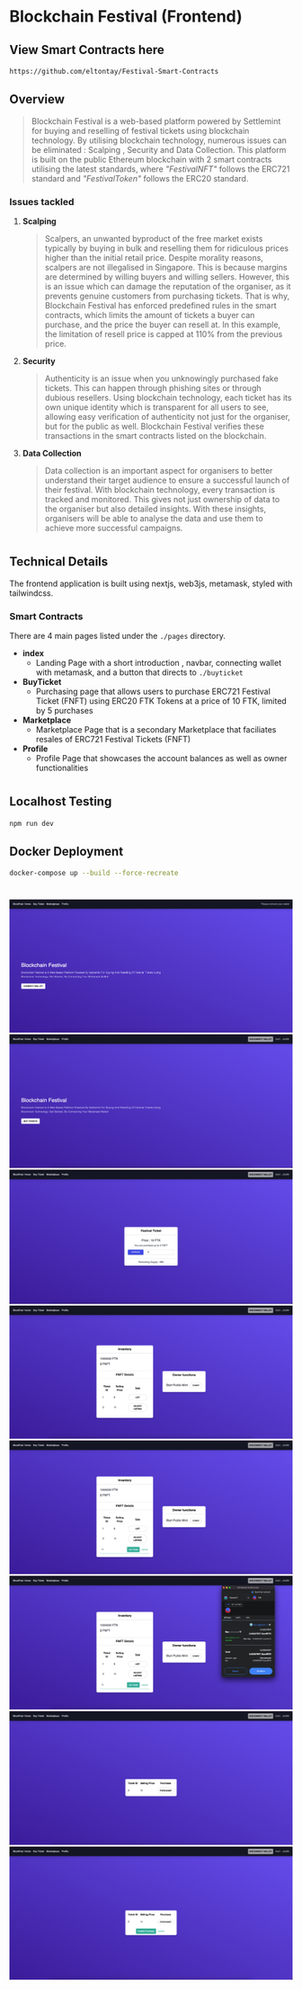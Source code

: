 # Blockchain Festival (Frontend)

## View Smart Contracts here

```bash
https://github.com/eltontay/Festival-Smart-Contracts
```

## Overview

> Blockchain Festival is a web-based platform powered by Settlemint for buying and reselling of festival tickets using blockchain technology. By utilising blockchain technology, numerous issues can be eliminated : Scalping , Security and Data Collection. This platform is built on the public Ethereum blockchain with 2 smart contracts utilising the latest standards, where _"FestivalNFT"_ follows the ERC721 standard and _"FestivalToken"_ follows the ERC20 standard.

### Issues tackled

1. **Scalping**

   > Scalpers, an unwanted byproduct of the free market exists typically by buying in bulk and reselling them for ridiculous prices higher than the initial retail price. Despite morality reasons, scalpers are not illegalised in Singapore. This is because margins are determined by willing buyers and willing sellers. However, this is an issue which can damage the reputation of the organiser, as it prevents genuine customers from purchasing tickets. That is why, Blockchain Festival has enforced predefined rules in the smart contracts, which limits the amount of tickets a buyer can purchase, and the price the buyer can resell at. In this example, the limitation of resell price is capped at 110% from the previous price.

2. **Security**

   > Authenticity is an issue when you unknowingly purchased fake tickets. This can happen through phishing sites or through dubious resellers. Using blockchain technology, each ticket has its own unique identity which is transparent for all users to see, allowing easy verification of authenticity not just for the organiser, but for the public as well. Blockchain Festival verifies these transactions in the smart contracts listed on the blockchain.

3. **Data Collection**

   > Data collection is an important aspect for organisers to better understand their target audience to ensure a successful launch of their festival. With blockchain technology, every transaction is tracked and monitored. This gives not just ownership of data to the organiser but also detailed insights. With these insights, organisers will be able to analyse the data and use them to achieve more successful campaigns.

#

## Technical Details

The frontend application is built using nextjs, web3js, metamask, styled with tailwindcss.

### Smart Contracts

There are 4 main pages listed under the `./pages` directory.

- **index**
  - Landing Page with a short introduction , navbar, connecting wallet with metamask, and a button that directs to `./buyticket`
- **BuyTicket**
  - Purchasing page that allows users to purchase ERC721 Festival Ticket (FNFT) using ERC20 FTK Tokens at a price of 10 FTK, limited by 5 purchases
- **Marketplace**
  - Marketplace Page that is a secondary Marketplace that faciliates resales of ERC721 Festival Tickets (FNFT)
- **Profile**
  - Profile Page that showcases the account balances as well as owner functionalities

#

## Localhost Testing

```bash
npm run dev
```

## Docker Deployment

```bash
docker-compose up --build --force-recreate
```

#

![Alt text](./public/landing.png 'Landing Page')
![Alt text](./public/connect.png 'Connect with MetaMask')
![Alt text](./public/buyticket1.png 'Purchase Festival Ticket')
![Alt text](./public/profile.png 'Profile Page')
![Alt text](./public/list.png 'Listing Ticket')
![Alt text](./public/listtransaction.png 'Listing Sucessful with Metamask')
![Alt text](./public/marketplace.png 'Marketplace Page')
![Alt text](./public/purchasemarketplace.png 'Purchasing Ticket from Marketplace')
